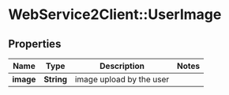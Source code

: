# WebService2Client::UserImage

## Properties
Name | Type | Description | Notes
------------ | ------------- | ------------- | -------------
**image** | **String** | image upload by the user | 


